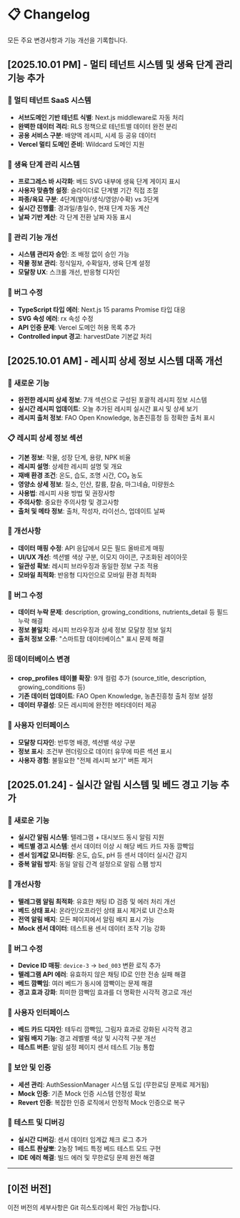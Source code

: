 # 📋 Changelog

모든 주요 변경사항과 기능 개선을 기록합니다.

## [2025.10.01 PM] - 멀티 테넌트 시스템 및 생육 단계 관리 기능 추가

### 🏢 멀티 테넌트 SaaS 시스템
- **서브도메인 기반 테넌트 식별**: Next.js middleware로 자동 처리
- **완벽한 데이터 격리**: RLS 정책으로 테넌트별 데이터 완전 분리
- **공용 서비스 구분**: 배양액 레시피, 시세 등 공유 데이터
- **Vercel 멀티 도메인 준비**: Wildcard 도메인 지원

### 🌱 생육 단계 관리 시스템
- **프로그레스 바 시각화**: 베드 SVG 내부에 생육 단계 게이지 표시
- **사용자 맞춤형 설정**: 슬라이더로 단계별 기간 직접 조절
- **파종/육묘 구분**: 4단계(발아/생식/영양/수확) vs 3단계
- **실시간 진행률**: 경과일/총일수, 현재 단계 자동 계산
- **날짜 기반 계산**: 각 단계 전환 날짜 자동 표시

### 🔧 관리 기능 개선
- **시스템 관리자 승인**: 조 배정 없이 승인 가능
- **작물 정보 관리**: 정식일자, 수확일자, 생육 단계 설정
- **모달창 UX**: 스크롤 개선, 반응형 디자인

### 🐛 버그 수정
- **TypeScript 타입 에러**: Next.js 15 params Promise 타입 대응
- **SVG 속성 에러**: rx 속성 수정
- **API 인증 문제**: Vercel 도메인 허용 목록 추가
- **Controlled input 경고**: harvestDate 기본값 처리

## [2025.10.01 AM] - 레시피 상세 정보 시스템 대폭 개선

### 🚀 새로운 기능
- **완전한 레시피 상세 정보**: 7개 섹션으로 구성된 포괄적 레시피 정보 시스템
- **실시간 레시피 업데이트**: 오늘 추가된 레시피 실시간 표시 및 상세 보기
- **레시피 출처 정보**: FAO Open Knowledge, 농촌진흥청 등 정확한 출처 표시

### 📋 레시피 상세 정보 섹션
- **기본 정보**: 작물, 성장 단계, 용량, NPK 비율
- **레시피 설명**: 상세한 레시피 설명 및 개요
- **재배 환경 조건**: 온도, 습도, 조명 시간, CO₂ 농도
- **영양소 상세 정보**: 질소, 인산, 칼륨, 칼슘, 마그네슘, 미량원소
- **사용법**: 레시피 사용 방법 및 권장사항
- **주의사항**: 중요한 주의사항 및 경고사항
- **출처 및 메타 정보**: 출처, 작성자, 라이선스, 업데이트 날짜

### 🔧 개선사항
- **데이터 매핑 수정**: API 응답에서 모든 필드 올바르게 매핑
- **UI/UX 개선**: 섹션별 색상 구분, 이모지 아이콘, 구조화된 레이아웃
- **일관성 확보**: 레시피 브라우징과 동일한 정보 구조 적용
- **모바일 최적화**: 반응형 디자인으로 모바일 환경 최적화

### 🐛 버그 수정
- **데이터 누락 문제**: description, growing_conditions, nutrients_detail 등 필드 누락 해결
- **정보 불일치**: 레시피 브라우징과 상세 정보 모달창 정보 일치
- **출처 정보 오류**: "스마트팜 데이터베이스" 표시 문제 해결

### 🗄️ 데이터베이스 변경
- **crop_profiles 테이블 확장**: 9개 컬럼 추가 (source_title, description, growing_conditions 등)
- **기존 데이터 업데이트**: FAO Open Knowledge, 농촌진흥청 출처 정보 설정
- **데이터 무결성**: 모든 레시피에 완전한 메타데이터 제공

### 📱 사용자 인터페이스
- **모달창 디자인**: 반투명 배경, 섹션별 색상 구분
- **정보 표시**: 조건부 렌더링으로 데이터 유무에 따른 섹션 표시
- **사용자 경험**: 불필요한 "전체 레시피 보기" 버튼 제거

## [2025.01.24] - 실시간 알림 시스템 및 베드 경고 기능 추가

### 🚨 새로운 기능
- **실시간 알림 시스템**: 텔레그램 + 대시보드 동시 알림 지원
- **베드별 경고 시스템**: 센서 데이터 이상 시 해당 베드 카드 자동 깜빡임
- **센서 임계값 모니터링**: 온도, 습도, pH 등 센서 데이터 실시간 감지
- **중복 알림 방지**: 동일 알림 간격 설정으로 알림 스팸 방지

### 🔧 개선사항
- **텔레그램 알림 최적화**: 유효한 채팅 ID 검증 및 에러 처리 개선
- **베드 상태 표시**: 온라인/오프라인 상태 표시 제거로 UI 간소화
- **전역 알림 배지**: 모든 페이지에서 알림 배지 표시 가능
- **Mock 센서 데이터**: 테스트용 센서 데이터 조작 기능 강화

### 🐛 버그 수정
- **Device ID 매핑**: `device-3` → `bed_003` 변환 로직 추가
- **텔레그램 API 에러**: 유효하지 않은 채팅 ID로 인한 전송 실패 해결
- **베드 깜빡임**: 여러 베드가 동시에 깜빡이는 문제 해결
- **경고 효과 강화**: 희미한 깜빡임 효과를 더 명확한 시각적 경고로 개선

### 📱 사용자 인터페이스
- **베드 카드 디자인**: 테두리 깜빡임, 그림자 효과로 강화된 시각적 경고
- **알림 배지 기능**: 경고 레벨별 색상 및 시각적 구분 개선
- **테스트 버튼**: 알림 설정 페이지 센서 테스트 기능 통합

### 🔐 보안 및 인증
- **세션 관리**: AuthSessionManager 시스템 도입 (무한로딩 문제로 제거됨)
- **Mock 인증**: 기존 Mock 인증 시스템 안정성 확보
- **Revert 인증**: 복잡한 인증 로직에서 안정적 Mock 인증으로 복구

### 🧪 테스트 및 디버깅
- **실시간 디버깅**: 센서 데이터 임계값 체크 로그 추가
- **테스트 좐샆뽀**: 2농장 1베드 특정 베드 테스트 모드 구현
- **IDE 에러 해결**: 빌드 에러 및 무한로딩 문제 완전 해결

---

## [이전 버전]

이전 버전의 세부사항은 Git 히스토리에서 확인 가능합니다.
